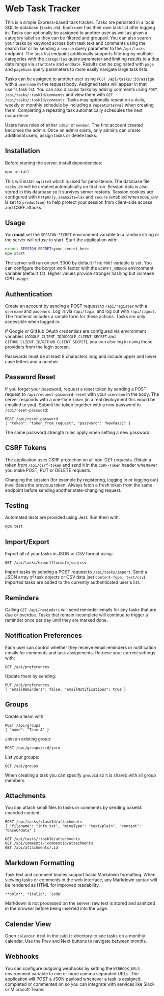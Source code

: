 # Web Task Tracker

This is a simple Express-based task tracker.
Tasks are persisted in a local SQLite database (`tasks.db`).
Each user has their own task list after logging in. Tasks can optionally be assigned to another user as well as given a category label so they can be filtered and grouped.
You can also search your tasks by keyword across both task text and comments using the search bar or by sending a `search` query parameter to the `/api/tasks` endpoint. The task list endpoint additionally supports filtering by multiple categories with the `categories` query parameter and limiting results to a due date range via `startDate` and `endDate`.
Results can be paginated with `page` and `pageSize` query parameters to more easily navigate large task lists.

Tasks can be assigned to another user using `POST /api/tasks/:id/assign` with a `username` in the request body. Assigned tasks will appear in that user's task list.
You can also discuss tasks by adding comments using `POST /api/tasks/:taskId/comments` and view them with `GET /api/tasks/:taskId/comments`.
Tasks may optionally repeat on a daily, weekly or monthly schedule by including a `repeatInterval` when creating them. Completing a repeating task automatically schedules the next occurrence.

Users have roles of either `admin` or `member`. The first account created becomes the admin. Once an admin exists, only admins can create additional users, assign tasks or delete tasks.

## Installation

Before starting the server, install dependencies:

```bash
npm install
```

This will install `sqlite3` which is used for persistence. The database file
`tasks.db` will be created automatically on first run.
Session data is also stored in this database so it survives server restarts.
Session cookies are configured with `httpOnly`, `sameSite=lax` and
`secure` (enabled when `NODE_ENV` is set to `production`) to help protect
your session from client-side access and CSRF attacks.

## Usage

You **must** set the `SESSION_SECRET` environment variable to a random string or the server will refuse to start. Start the application with:

```bash
export SESSION_SECRET=your_secret_here
npm start
```

The server will run on port 3000 by default if no `PORT` variable is set.
You can configure the bcrypt work factor with the `BCRYPT_ROUNDS` environment
variable (default `12`). Higher values provide stronger hashing but increase CPU
usage.

## Authentication

Create an account by sending a POST request to `/api/register` with a `username`
and `password`. Log in via `/api/login` and log out with `/api/logout`. The
frontend includes a simple form for these actions. Tasks are only accessible
when logged in.

If Google or GitHub OAuth credentials are configured via environment variables
(`GOOGLE_CLIENT_ID`/`GOOGLE_CLIENT_SECRET` and `GITHUB_CLIENT_ID`/`GITHUB_CLIENT_SECRET`),
you can also log in using those providers from the login screen.

Passwords must be at least 8 characters long and include upper and lower case
letters and a number.

## Password Reset

If you forget your password, request a reset token by sending a POST request to
`/api/request-password-reset` with your `username` in the body. The server
responds with a one-time `token` (in a real deployment this would be emailed to
you). Submit the token together with a new password to `/api/reset-password`:

```
POST /api/reset-password
{ "token": "token_from_request", "password": "NewPass1" }
```

The same password strength rules apply when setting a new password.

## CSRF Tokens

The application uses CSRF protection on all non-GET requests. Obtain a token
from `/api/csrf-token` and send it in the `CSRF-Token` header whenever you make
POST, PUT or DELETE requests.

Changing the session (for example by registering, logging in or logging out)
invalidates the previous token. Always fetch a fresh token from the same
endpoint before sending another state-changing request.

## Testing

Automated tests are provided using Jest. Run them with:

```bash
npm test
```

## Import/Export

Export all of your tasks in JSON or CSV format using:

```
GET /api/tasks/export?format=json|csv
```

Import tasks by sending a POST request to `/api/tasks/import`. Send a JSON array
of task objects or CSV data (set `Content-Type: text/csv`). Imported tasks are
added to the currently authenticated user's list.

## Reminders

Calling `GET /api/reminders` will send reminder emails for any tasks that are
due or overdue. Tasks that remain incomplete will continue to trigger a reminder
once per day until they are marked done.

## Notification Preferences

Each user can control whether they receive email reminders or notification
emails for comments and task assignments. Retrieve your current settings with:

```
GET /api/preferences
```

Update them by sending:

```
PUT /api/preferences
{ "emailReminders": false, "emailNotifications": true }
```

## Groups

Create a team with:

```
POST /api/groups
{ "name": "Team A" }
```

Join an existing group:

```
POST /api/groups/:id/join
```

List your groups:

```
GET /api/groups
```

When creating a task you can specify `groupId` so it is shared with all group members.

## Attachments

You can attach small files to tasks or comments by sending base64 encoded
content.

```
POST /api/tasks/:taskId/attachments
{ "filename": "info.txt", "mimeType": "text/plain", "content": "base64data" }

GET /api/tasks/:taskId/attachments
GET /api/comments/:commentId/attachments
GET /api/attachments/:id
```

## Markdown Formatting

Task text and comment bodies support basic Markdown formatting. When viewing
tasks or comments in the web interface, any Markdown syntax will be rendered
as HTML for improved readability.

```
**bold**, *italic*, `code`
```

Markdown is not processed on the server; raw text is stored and sanitized in the
browser before being inserted into the page.

## Calendar View

Open `calendar.html` in the `public` directory to see tasks on a monthly calendar. Use the Prev and Next buttons to navigate between months.

## Webhooks

You can configure outgoing webhooks by setting the `WEBHOOK_URLS` environment
variable to one or more comma separated URLs. The application will POST a JSON
payload whenever a task is assigned, completed or commented on so you can
integrate with services like Slack or Microsoft Teams.
